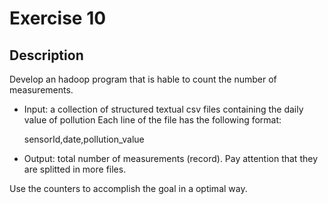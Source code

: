 # Exercise 10

## Description

Develop an hadoop program that is hable to count the number of measurements.

 - Input: a collection of structured textual csv files containing the daily value of pollution
    Each line of the file has the following format:

    sensorId,date,pollution_value

 - Output: total number of measurements (record). Pay attention that they are splitted in more files.


Use the counters to accomplish the goal in a optimal way.
